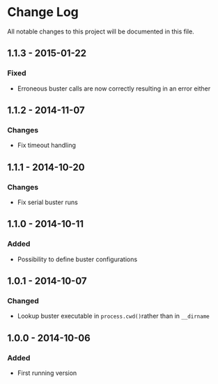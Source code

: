 # Change Log
All notable changes to this project will be documented in this file.

## 1.1.3 - 2015-01-22
### Fixed
- Erroneous buster calls are now correctly resulting in an error either 

## 1.1.2 - 2014-11-07
### Changes
- Fix timeout handling

## 1.1.1 - 2014-10-20
### Changes
- Fix serial buster runs

## 1.1.0 - 2014-10-11
### Added
- Possibility to define buster configurations

## 1.0.1 - 2014-10-07
### Changed
- Lookup buster executable in `process.cwd()`rather than in `__dirname`

## 1.0.0 - 2014-10-06
### Added
- First running version
